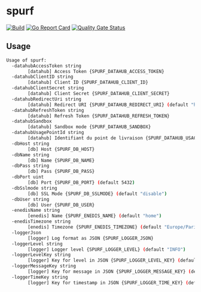 # spurf

[![Build](https://github.com/ViBiOh/spurf/workflows/Build/badge.svg)](https://github.com/ViBiOh/spurf/actions)
[![Go Report Card](https://goreportcard.com/badge/github.com/ViBiOh/spurf)](https://goreportcard.com/report/github.com/ViBiOh/spurf)
[![Quality Gate Status](https://sonarcloud.io/api/project_badges/measure?project=ViBiOh_spurf&metric=alert_status)](https://sonarcloud.io/dashboard?id=ViBiOh_spurf)

## Usage

```bash
Usage of spurf:
  -datahubAccessToken string
        [datahub] Access Token {SPURF_DATAHUB_ACCESS_TOKEN}
  -datahubClientID string
        [datahub] Client ID {SPURF_DATAHUB_CLIENT_ID}
  -datahubClientSecret string
        [datahub] Client Secret {SPURF_DATAHUB_CLIENT_SECRET}
  -datahubRedirectUri string
        [datahub] Redirect URI {SPURF_DATAHUB_REDIRECT_URI} (default "https://api.vibioh.fr/dump/")
  -datahubRefreshToken string
        [datahub] Refresh Token {SPURF_DATAHUB_REFRESH_TOKEN}
  -datahubSandbox
        [datahub] Sandbox mode {SPURF_DATAHUB_SANDBOX}
  -datahubUsagePointId string
        [datahub] Identifiant du point de livraison {SPURF_DATAHUB_USAGE_POINT_ID}
  -dbHost string
        [db] Host {SPURF_DB_HOST}
  -dbName string
        [db] Name {SPURF_DB_NAME}
  -dbPass string
        [db] Pass {SPURF_DB_PASS}
  -dbPort uint
        [db] Port {SPURF_DB_PORT} (default 5432)
  -dbSslmode string
        [db] SSL Mode {SPURF_DB_SSLMODE} (default "disable")
  -dbUser string
        [db] User {SPURF_DB_USER}
  -enedisName string
        [enedis] Name {SPURF_ENEDIS_NAME} (default "home")
  -enedisTimezone string
        [enedis] Timezone {SPURF_ENEDIS_TIMEZONE} (default "Europe/Paris")
  -loggerJson
        [logger] Log format as JSON {SPURF_LOGGER_JSON}
  -loggerLevel string
        [logger] Logger level {SPURF_LOGGER_LEVEL} (default "INFO")
  -loggerLevelKey string
        [logger] Key for level in JSON {SPURF_LOGGER_LEVEL_KEY} (default "level")
  -loggerMessageKey string
        [logger] Key for message in JSON {SPURF_LOGGER_MESSAGE_KEY} (default "message")
  -loggerTimeKey string
        [logger] Key for timestamp in JSON {SPURF_LOGGER_TIME_KEY} (default "time")
```
